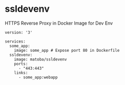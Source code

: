 # ssldevenv
HTTPS Reverse Proxy in Docker Image for Dev Env

```
version: '3'

services:
  some_app:
    image: some_app # Expose port 80 in Dockerfile
  ssldevenv:
    image: matoba/ssldevenv
    ports:
      - "443:443"
    links:
      - some_app:webapp
```
